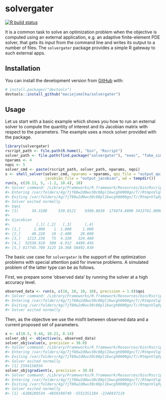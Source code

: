 
<!-- README.md is generated from README.Rmd. Please edit that file -->

# solvergater

<!-- badges: start -->

[![R build
status](https://github.com/maciejsmolka/solvergater/workflows/R-CMD-check/badge.svg)](https://github.com/maciejsmolka/solvergater/actions)
<!-- badges: end -->

It is a common task to solve an optimization problem when the objective
is computed using an external application, e.g. an adaptive
finite-element PDE solver, that gets its input from the command line and
writes its output to a number of files. The `solvergater` package
provides a simple R gateway to such external apps.

## Installation

<!--
You can install the released version of solvergater from 
[CRAN](https://CRAN.R-project.org) with:
-->

<!--
``` r
install.packages("solvergater")
```
-->

<!--
And 
-->

You can install the development version from
[GitHub](https://github.com/) with:

``` r
# install.packages("devtools")
devtools::install_github("maciejsmolka/solvergater")
```

## Usage

Let us start with a basic example which shows you how to run an external
solver to compute the quantity of interest and its Jacobian matrix with
respect to the parameters. The example uses a mock solver provided with
the package.

``` r
library(solvergater)
rscript_path <- file.path(R.home(), "bin", "Rscript")
solver_path <- file.path(find.package("solvergater"), "exec", "fake_simple.R")
nparams <- 4
nqoi <- 5
solver_cmd <- paste(rscript_path, solver_path, nparams, nqoi)
s <- shell_solver(solver_cmd, nparams = nparams, qoi_file = "output_qoi",
                  jacobian_file = "output_jacobian", wd = tempdir())
run(s, c(20.11, 5, -1.2, 10.4), 10)
#> Solver command: /Library/Frameworks/R.framework/Resources/bin/Rscript /Library/Frameworks/R.framework/Versions/4.0/Resources/library/solvergater/exec/fake_simple.R 4 5 20.11 5 -1.2 10.4 10
#> Entering /var/folders/4g/7jf88w2d0wv30c08pl1kwcgh0000gn/T//RtmpnVlqXy
#> Exiting /var/folders/4g/7jf88w2d0wv30c08pl1kwcgh0000gn/T//RtmpnVlqXy
#> Solver exited normally
#> $qoi
#> [1]      34.3100     539.0121    9380.8630  175874.8000 3413761.0000
#> 
#> $jacobian
#>            [,1] [,2]   [,3]      [,4]
#> [1,]      1.000    1  1.000     1.000
#> [2,]     40.220   10 -2.400    20.800
#> [3,]   1213.236   75  4.320   324.480
#> [4,]  32530.910  500 -6.912  4499.456
#> [5,] 817745.700 3125 10.368 58492.930
```

The basic use case for `solvergater` is the support of the optimization
problems with special attention paid for inverse problems. A simulated
problem of the latter type can be as follows.

First, we prepare some ‘observed data’ by running the solver at a high
accuracy level.

``` r
observed_data <- run(s, c(10, 10, 10, 10), precision = 1.0)$qoi
#> Solver command: /Library/Frameworks/R.framework/Resources/bin/Rscript /Library/Frameworks/R.framework/Versions/4.0/Resources/library/solvergater/exec/fake_simple.R 4 5 10 10 10 10 1
#> Entering /var/folders/4g/7jf88w2d0wv30c08pl1kwcgh0000gn/T//RtmpnVlqXy
#> Exiting /var/folders/4g/7jf88w2d0wv30c08pl1kwcgh0000gn/T//RtmpnVlqXy
#> Solver exited normally
```

Then, as the objective we use the misfit between observed data and a
current proposed set of parameters.

``` r
x <- c(10.5, 9.44, 10.21, 8.14)
solver_obj <- objective(s, observed_data)
solver_obj$value(x, precision = 30.0)
#> Solver command: /Library/Frameworks/R.framework/Resources/bin/Rscript /Library/Frameworks/R.framework/Versions/4.0/Resources/library/solvergater/exec/fake_simple.R 4 5 10.5 9.44 10.21 8.14 30
#> Entering /var/folders/4g/7jf88w2d0wv30c08pl1kwcgh0000gn/T//RtmpnVlqXy
#> Exiting /var/folders/4g/7jf88w2d0wv30c08pl1kwcgh0000gn/T//RtmpnVlqXy
#> Solver exited normally
#> [1] 2594156034
solver_obj$gradient(x, precision = 30.0)
#> Solver command: /Library/Frameworks/R.framework/Resources/bin/Rscript /Library/Frameworks/R.framework/Versions/4.0/Resources/library/solvergater/exec/fake_simple.R 4 5 10.5 9.44 10.21 8.14 30
#> Entering /var/folders/4g/7jf88w2d0wv30c08pl1kwcgh0000gn/T//RtmpnVlqXy
#> Exiting /var/folders/4g/7jf88w2d0wv30c08pl1kwcgh0000gn/T//RtmpnVlqXy
#> Solver exited normally
#> [1] -6208209534 -4059190749 -5551351184 -2246937119
```
